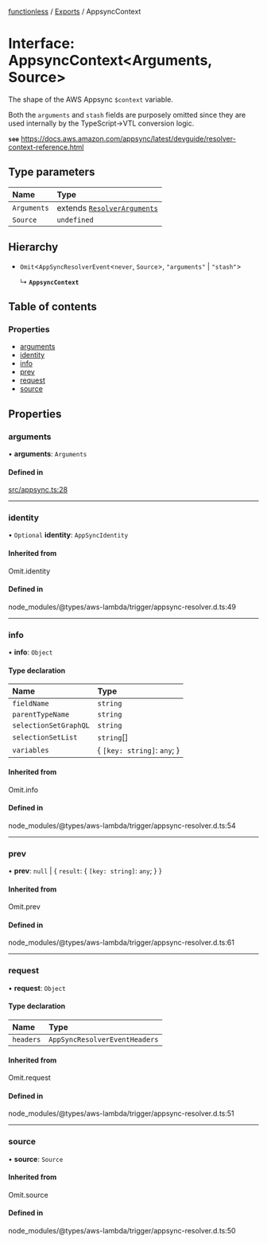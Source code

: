 [functionless](../README.md) / [Exports](../modules.md) / AppsyncContext

# Interface: AppsyncContext<Arguments, Source\>

The shape of the AWS Appsync `$context` variable.

Both the `arguments` and `stash` fields are purposely omitted since they are used internally
by the TypeScript->VTL conversion logic.

**`see`** https://docs.aws.amazon.com/appsync/latest/devguide/resolver-context-reference.html

## Type parameters

| Name | Type |
| :------ | :------ |
| `Arguments` | extends [`ResolverArguments`](ResolverArguments.md) |
| `Source` | `undefined` |

## Hierarchy

- `Omit`<`AppSyncResolverEvent`<`never`, `Source`\>, ``"arguments"`` \| ``"stash"``\>

  ↳ **`AppsyncContext`**

## Table of contents

### Properties

- [arguments](AppsyncContext.md#arguments)
- [identity](AppsyncContext.md#identity)
- [info](AppsyncContext.md#info)
- [prev](AppsyncContext.md#prev)
- [request](AppsyncContext.md#request)
- [source](AppsyncContext.md#source)

## Properties

### arguments

• **arguments**: `Arguments`

#### Defined in

[src/appsync.ts:28](https://github.com/sam-goodwin/functionless/blob/d22ce12/src/appsync.ts#L28)

___

### identity

• `Optional` **identity**: `AppSyncIdentity`

#### Inherited from

Omit.identity

#### Defined in

node_modules/@types/aws-lambda/trigger/appsync-resolver.d.ts:49

___

### info

• **info**: `Object`

#### Type declaration

| Name | Type |
| :------ | :------ |
| `fieldName` | `string` |
| `parentTypeName` | `string` |
| `selectionSetGraphQL` | `string` |
| `selectionSetList` | `string`[] |
| `variables` | { `[key: string]`: `any`;  } |

#### Inherited from

Omit.info

#### Defined in

node_modules/@types/aws-lambda/trigger/appsync-resolver.d.ts:54

___

### prev

• **prev**: ``null`` \| { `result`: { `[key: string]`: `any`;  }  }

#### Inherited from

Omit.prev

#### Defined in

node_modules/@types/aws-lambda/trigger/appsync-resolver.d.ts:61

___

### request

• **request**: `Object`

#### Type declaration

| Name | Type |
| :------ | :------ |
| `headers` | `AppSyncResolverEventHeaders` |

#### Inherited from

Omit.request

#### Defined in

node_modules/@types/aws-lambda/trigger/appsync-resolver.d.ts:51

___

### source

• **source**: `Source`

#### Inherited from

Omit.source

#### Defined in

node_modules/@types/aws-lambda/trigger/appsync-resolver.d.ts:50
